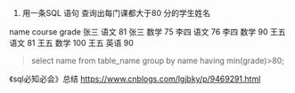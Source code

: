 1. 用一条SQL 语句 查询出每门课都大于80 分的学生姓名

name course grade
张三 语文 81
张三 数学 75
李四 语文 76
李四 数学 90
王五 语文 81
王五 数学 100
王五 英语 90

> select name from table_name group by name having min(grade)>80;

《sql必知必会》总结
https://www.cnblogs.com/lgjbky/p/9469291.html